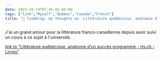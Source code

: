 ```yaml
---
date: 2023-10-14T07:45:02-04:00
tags: ["link","Myself","Québec","Canada","French"]
title: "🔗 linkblog: my thoughts on 'Littérature québécoise, anatomie d’un succès programmé - rts.ch - Livres'"
---
```

J'ai un grand amour pour la littérature franco-canadienne depuis avoir suivi un cours à ce sujet à l'université.

[link to "Littérature québécoise, anatomie d’un succès programmé - rts.ch - Livres"](https://www.rts.ch/info/culture/livres/14384808-litterature-quebecoise-anatomie-d-un-succes-programme.html?rts_source=rss_t)